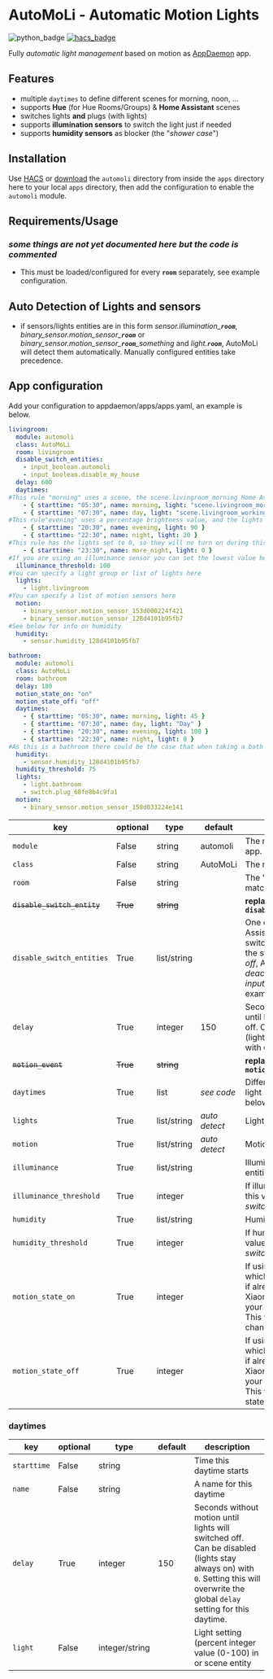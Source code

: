 # AutoMoLi - **Auto**matic **Mo**tion **Li**ghts

![python_badge](https://img.shields.io/static/v1?label=python&message=3.8%20|%203.9&color=blue&style=flat) [![hacs_badge](https://img.shields.io/badge/HACS-Default-orange.svg)](https://github.com/custom-components/hacs)

Fully *automatic light management* based on motion as [AppDaemon](https://github.com/home-assistant/appdaemon) app.  

## Features

* multiple `daytimes` to define different scenes for morning, noon, ...
* supports **Hue** (for Hue Rooms/Groups) & **Home Assistant** scenes
* switches lights **and** plugs (with lights)
* supports **illumination sensors** to switch the light just if needed
* supports **humidity sensors** as blocker (the "*shower case*")

## Installation

Use [HACS](https://github.com/custom-components/hacs) or [download](https://github.com/benleb/ad-automoli/releases) the `automoli` directory from inside the `apps` directory here to your local `apps` directory, then add the configuration to enable the `automoli` module.

## Requirements/Usage

### *some things are not yet documented here but the code is commented*

* This must be loaded/configured for every **`room`** separately, see example configuration.

## Auto Detection of Lights and sensors

* if sensors/lights entities are in this form *sensor.illumination_**`room`***, *binary_sensor.motion_sensor_**`room`*** or *binary_sensor.motion_sensor_**`room`**_something* and *light.**`room`***, AutoMoLi will detect them automatically.
Manually configured entities take precedence.

## App configuration

Add your configuration to appdaemon/apps/apps.yaml, an example is below.

```yaml
livingroom:
  module: automoli
  class: AutoMoLi
  room: livingroom
  disable_switch_entities:
    - input_boolean.automoli
    - input_boolean.disable_my_house
  delay: 600
  daytimes:
#This rule "morning" uses a scene, the scene.livingroom_morning Home Assistant scene will be used
    - { starttime: "05:30", name: morning, light: "scene.livingroom_morning" }
    - { starttime: "07:30", name: day, light: "scene.livingroom_working" }
#This rule"evening" uses a percentage brightness value, and the lights specified in lights: below will be set to 90%
    - { starttime: "20:30", name: evening, light: 90 }
    - { starttime: "22:30", name: night, light: 20 }
#This rule has the lights set to 0, so they will no turn on during this time period
    - { starttime: "23:30", name: more_night, light: 0 }
#If you are using an illuminance sensor you can set the lowest value here that blocks the lights turning on if its already light enough
  illuminance_threshold: 100
#You can specify a light group or list of lights here
  lights:
    - light.livingroom
#You can specify a list of motion sensors here
  motion:
    - binary_sensor.motion_sensor_153d000224f421
    - binary_sensor.motion_sensor_128d4101b95fb7
#See below for info on humidity
  humidity:
    - sensor.humidity_128d4101b95fb7

bathroom:
  module: automoli
  class: AutoMoLi
  room: bathroom
  delay: 180
  motion_state_on: "on"
  motion_state_off: "off"
  daytimes:
    - { starttime: "05:30", name: morning, light: 45 }
    - { starttime: "07:30", name: day, light: "Day" }
    - { starttime: "20:30", name: evening, light: 100 }
    - { starttime: "22:30", name: night, light: 0 }
#As this is a bathroom there could be the case that when taking a bath or shower, motion is not detected and the lights turn off, which isnt helpful, so the following settings allow you to use a humidity sensor and humidity threshold to prevent this by detecting the humidity from the shower and blocking the lights turning off.
  humidity:
    - sensor.humidity_128d4101b95fb7
  humidity_threshold: 75
  lights:
    - light.bathroom
    - switch.plug_68fe8b4c9fa1
  motion:
    - binary_sensor.motion_sensor_158d033224e141
```

key | optional | type | default | description
-- | -- | -- | -- | --
`module` | False | string | automoli | The module name of the app.
`class` | False | string | AutoMoLi | The name of the Class.
`room` | False | string | | The "room" used to find matching sensors/light
~~`disable_switch_entity`~~ | ~~True~~ | ~~string~~ | | **replaced by `disable_switch_entities`**
`disable_switch_entities` | True | list/string | | One or more Home Assistant Entities as switch for AutoMoLi. If the state of **any** entity is *off*, AutoMoLi is *deactivated*. (Use an *input_boolean* for example)
`delay` | True | integer | 150 | Seconds without motion until lights will switched off. Can be disabled (lights stay always on) with `0`
~~`motion_event`~~ | ~~True~~ | ~~string~~ | | **replaced by `motion_state_on/off`**
`daytimes` | True | list | *see code* | Different daytimes with light settings (see below)
`lights` | True | list/string | *auto detect* | Light entities
`motion` | True | list/string | *auto detect* | Motion sensor entities
`illuminance` | True | list/string |  | Illuminance sensor entities
`illuminance_threshold` | True | integer |  | If illuminance is *above* this value, lights will *not switched on*
`humidity` | True | list/string |  | Humidity sensor entities
`humidity_threshold` | True | integer |  | If humidity is *above* this value, lights will *not switched off*
`motion_state_on` | True | integer | | If using motion sensors which don't send events if already activated, like Xiaomi do, add this to your config with "on". This will listen to state changes instead
`motion_state_off` | True | integer | | If using motion sensors which don't send events if already activated, like Xiaomi do, add this to your config with "off". This will listen to the state changes instead.

### daytimes

key | optional | type | default | description
-- | -- | -- | -- | --
`starttime` | False | string | | Time this daytime starts
`name` | False | string | | A name for this daytime
`delay` | True | integer | 150 | Seconds without motion until lights will switched off. Can be disabled (lights stay always on) with `0`. Setting this will overwrite the global `delay` setting for this daytime.
`light` | False | integer/string | | Light setting (percent integer value (0-100) in or scene entity
